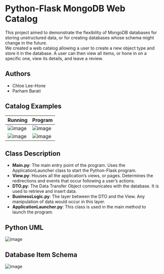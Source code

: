 # Python-Flask MongoDB Web Catalog
This project aimed to demonstrate the flexibility of MongoDB databases for storing unstructured data, or for creating databases whose schema might change in the future.  
We created a web catalog allowing a user to create a new object type and store it in the database. A user can then view all items, or hone in on a specific one,  view its details, and leave a review.
## Authors
* Chloe Lee-Hone
* Parham Barati
## Catalog Examples
| Running | Program |
|---------|---------|
| ![image](https://github.com/CLeeHone/python-mongodb-web-catalogue/assets/67878819/5bb1f97b-32f4-48c4-8eea-228cfb4db124) | ![image](https://github.com/CLeeHone/python-mongodb-web-catalogue/assets/67878819/5b59e558-1939-41cd-ac6f-88bcfc44f724) | 
| ![image](https://github.com/CLeeHone/python-mongodb-web-catalogue/assets/67878819/c2173943-6034-4e19-b495-4aa046c7dbe4) | ![image](https://github.com/CLeeHone/web-catalogue/assets/67878819/641dc631-8555-4db3-be4a-713b4c2be081) |
## Class Description
* **Main.py**: The main entry point of the program. Uses the ApplicationLauncher class to start the Python-Flask program.  
* **View.py**: Houses all the application’s views, or pages. Determines the redirections and events that occur following a user’s actions.  
* **DTO.py**: The Data Transfer Object communicates with the database. It is used to retrieve and insert data.  
* **BusinessLogic.py**: The layer between the DTO and the View. Any manipulation of data would occur in this layer.   
* **ApplicationLauncher.py**: This class is used in the main method to launch the program.
## Python UML
![image](https://github.com/CLeeHone/python-mongodb-web-catalogue/assets/67878819/915139a3-cde0-4ef9-9f9f-9ee2ed60b491)
## Database Item Schema
![image](https://github.com/CLeeHone/python-mongodb-web-catalogue/assets/67878819/39a8105c-0976-41a3-8820-c76f1be93124)
